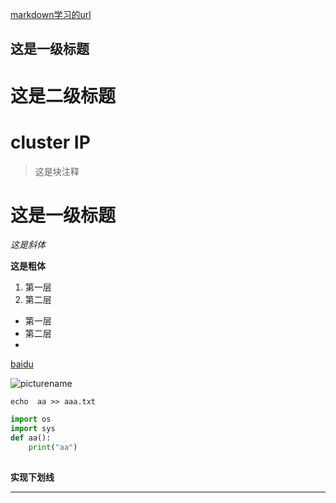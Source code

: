 [markdown学习的url](https://www.cnblogs.com/hnrainll/p/3514637.html)



## 这是一级标题

# 这是二级标题

# cluster IP

> 这是块注释

# 这是一级标题

*这是斜体*

**这是粗体**

1. 第一层
2. 第二层

- 第一层
- 第二层
- 

[baidu](www.baidu.com)

![picturename](/home/yhl/%E5%9B%BE%E7%89%87/aa.png)

`echo  aa >> aaa.txt`

```python
import os
import sys
def aa():
    print("aa")
    
```



**实现下划线**

------

